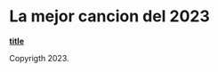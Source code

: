 # La mejor cancion del 2023

**[title](https://www.youtube.com/watch?v=a-utnfedCDE)**

Copyrigth 2023.